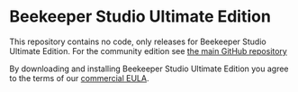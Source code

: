 # Beekeeper Studio Ultimate Edition

This repository contains no code, only releases for Beekeeper Studio Ultimate Edition. For the community edition see [the main GitHub repository](/beekeeper-studio/beekeeper-studio)

By downloading and installing Beekeeper Studio Ultimate Edition you agree to the terms of our [commercial EULA](https://beekeeperstudio.io/legal).

